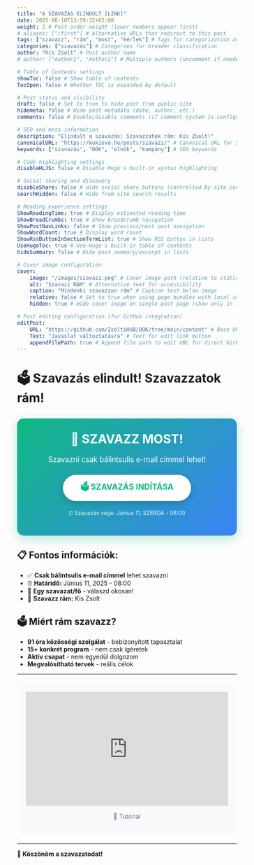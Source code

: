 ```yaml
---
title: "A SZAVAZÁS ELINDULT [LINK]"
date: 2025-06-10T13:59:32+02:00
weight: 2 # Post order weight (lower numbers appear first)
# aliases: ["/first"] # Alternative URLs that redirect to this post
tags: ["szavazz", "rám", "most", "kérlek"] # Tags for categorization and filtering
categories: ["szavazás"] # Categories for broader classification
author: "Kis Zsolt" # Post author name
# author: ["Author1", "Author2"] # Multiple authors (uncomment if needed)

# Table of Contents settings
showToc: false # Show table of contents
TocOpen: false # Whether TOC is expanded by default

# Post status and visibility
draft: false # Set to true to hide post from public site
hidemeta: false # Hide post metadata (date, author, etc.)
comments: false # Enable/disable comments (if comment system is configured)

# SEO and meta information
description: "Elindult a szavazás! Szavazzatok rám: Kis Zsolt!"
canonicalURL: "https://kukievo.hu/posts/szavazz/" # Canonical URL for SEO
keywords: ["szavazás", "DÖK", "elnök", "kampány"] # SEO keywords

# Code highlighting settings
disableHLJS: false # Disable Hugo's built-in syntax highlighting

# Social sharing and discovery
disableShare: false # Hide social share buttons (controlled by site config ShowShareButtons)
searchHidden: false # Hide from site search results

# Reading experience settings
ShowReadingTime: true # Display estimated reading time
ShowBreadCrumbs: true # Show breadcrumb navigation
ShowPostNavLinks: false # Show previous/next post navigation
ShowWordCount: true # Display word count
ShowRssButtonInSectionTermList: true # Show RSS button in lists
UseHugoToc: true # Use Hugo's built-in table of contents
hideSummary: false # Hide post summary/excerpt in lists

# Cover image configuration
cover:
    image: "/images/szavazz.png" # Cover image path (relative to static folder)
    alt: "Szavazz RÁM" # Alternative text for accessibility
    caption: "Mindenki szavazzon rám" # Caption text below image
    relative: false # Set to true when using page bundles with local images
    hidden: true # Hide cover image on single post page (show only in lists)

# Post editing configuration (for GitHub integration)
editPost:
    URL: "https://github.com/ZsoltiHUB/DOK/tree/main/content" # Base URL for edit links
    Text: "Javaslat változtatásra" # Text for edit link button
    appendFilePath: true # Append file path to edit URL for direct GitHub editing
---
```


# 🗳️ Szavazás elindult! Szavazzatok rám!

<div style="background: linear-gradient(135deg, #10b981 0%, #3b82f6 100%); color: white; padding: 30px; border-radius: 15px; text-align: center; margin: 30px 0; box-shadow: 0 8px 25px rgba(16,185,129,0.3);">
  <h2 style="margin: 0 0 20px 0; font-size: 2em;">🎯 SZAVAZZ MOST!</h2>
  <p style="font-size: 1.2em; margin-bottom: 25px;">Szavazni csak bálintsulis e-mail címmel lehet!</p>
  
  <a href="https://forms.office.com/Pages/ResponsePage.aspx?id=jXW_rpdgPE2VGHSkqc4rKp1LiWp3gR1Hiv6UXkE4ItZUMUs1UEo2WDYxODhBWURPOVNSNlRSUlVTWi4u&origin=QRCode&qrcodeorigin=presentation" 
     style="display: inline-block; background: white; color: #10b981; padding: 15px 40px; border-radius: 50px; text-decoration: none; font-weight: bold; font-size: 1.3em; box-shadow: 0 4px 15px rgba(0,0,0,0.2); transition: all 0.3s ease;" 
     target="_blank">
    🗳️ SZAVAZÁS INDÍTÁSA
  </a>
  
  <p style="margin-top: 20px; font-size: 0.9em; opacity: 0.9;">⏰ Szavazás vége: Június 11, SZERDA - 08:00</p>
</div>

## 📋 Fontos információk:

- ✅ **Csak bálintsulis e-mail címmel** lehet szavazni
- ⏰ **Határidő:** Június 11, 2025 - 08:00
- 🎯 **Egy szavazat/fő** - válaszd okosan!
- 🤝 **Szavazz rám:** Kis Zsolt

## 🗳️ Miért rám szavazz?

- **91 óra közösségi szolgálat** - bebizonyított tapasztalat
- **15+ konkrét program** - nem csak ígéretek
- **Aktív csapat** - nem egyedül dolgozom
- **Megvalósítható tervek** - reális célok

---
<div style="background: #f8fafc; padding: 20px; border-radius: 12px; margin: 20px 0;">
  <div style="position: relative; padding-bottom: 56.25%; height: 0; overflow: hidden;">
    <iframe src="https://www.youtube.com/embed/yrYpYT9PT5k" 
            style="position: absolute; top: 0; left: 0; width: 100%; height: 100%; border: 0;" 
            allowfullscreen>
    </iframe>
  </div>
  <p style="text-align: center; margin-top: 15px; color: #64748b;">
    🎥 Tutorial
  </p>
</div>

---  
**🎉 Köszönöm a szavazatodat!**
